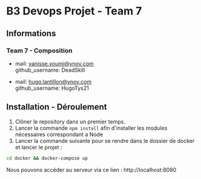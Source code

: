 
# B3 Devops Projet - Team 7

## Informations

### Team 7 - Composition

* mail: yanisse.youmi@ynov.com  <br>
github_username: DeadSkill <br>

* mail: hugo.lantillon@ynov.com<br>
github_username: HugoTys21<br>


## Installation - Déroulement

1) Clôner le repository dans un premier temps. 
2) Lancer la commande ```npm install``` afin d'installer les modules nécessaires correspondant a Node
3) Lancer la commande suivante pour se rendre dans le dossier de docker et lancer le projet : 
```bash 
cd docker && docker-compose up
```

Nous pouvons accéder au serveur via ce lien : http://localhost:8080
